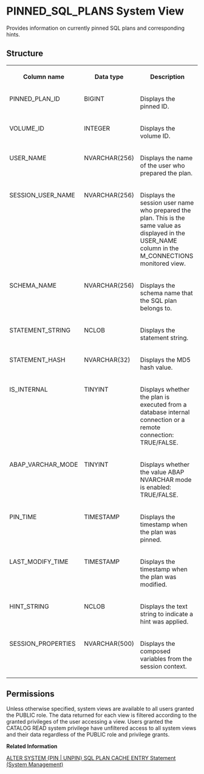 <!-- loio3a827da524694d00a9d5f66e12935396 -->

# PINNED\_SQL\_PLANS System View

Provides information on currently pinned SQL plans and corresponding hints.



## Structure


<table>
<tr>
<th valign="top">

Column name

</th>
<th valign="top">

Data type

</th>
<th valign="top">

Description

</th>
</tr>
<tr>
<td valign="top">

PINNED\_PLAN\_ID

</td>
<td valign="top">

BIGINT

</td>
<td valign="top">

Displays the pinned ID.

</td>
</tr>
<tr>
<td valign="top">

VOLUME\_ID

</td>
<td valign="top">

INTEGER

</td>
<td valign="top">

Displays the volume ID.

</td>
</tr>
<tr>
<td valign="top">

USER\_NAME

</td>
<td valign="top">

NVARCHAR\(256\)

</td>
<td valign="top">

Displays the name of the user who prepared the plan.

</td>
</tr>
<tr>
<td valign="top">

SESSION\_USER\_NAME

</td>
<td valign="top">

NVARCHAR\(256\)

</td>
<td valign="top">

Displays the session user name who prepared the plan. This is the same value as displayed in the USER\_NAME column in the M\_CONNECTIONS monitored view.

</td>
</tr>
<tr>
<td valign="top">

SCHEMA\_NAME

</td>
<td valign="top">

NVARCHAR\(256\)

</td>
<td valign="top">

Displays the schema name that the SQL plan belongs to.

</td>
</tr>
<tr>
<td valign="top">

STATEMENT\_STRING

</td>
<td valign="top">

NCLOB

</td>
<td valign="top">

Displays the statement string.

</td>
</tr>
<tr>
<td valign="top">

STATEMENT\_HASH

</td>
<td valign="top">

NVARCHAR\(32\)

</td>
<td valign="top">

Displays the MD5 hash value.

</td>
</tr>
<tr>
<td valign="top">

IS\_INTERNAL

</td>
<td valign="top">

TINYINT

</td>
<td valign="top">

Displays whether the plan is executed from a database internal connection or a remote connection: TRUE/FALSE.

</td>
</tr>
<tr>
<td valign="top">

ABAP\_VARCHAR\_MODE

</td>
<td valign="top">

TINYINT

</td>
<td valign="top">

Displays whether the value ABAP NVARCHAR mode is enabled: TRUE/FALSE.

</td>
</tr>
<tr>
<td valign="top">

PIN\_TIME

</td>
<td valign="top">

TIMESTAMP

</td>
<td valign="top">

Displays the timestamp when the plan was pinned.

</td>
</tr>
<tr>
<td valign="top">

LAST\_MODIFY\_TIME

</td>
<td valign="top">

TIMESTAMP

</td>
<td valign="top">

Displays the timestamp when the plan was modified.

</td>
</tr>
<tr>
<td valign="top">

HINT\_STRING

</td>
<td valign="top">

NCLOB

</td>
<td valign="top">

Displays the text string to indicate a hint was applied.

</td>
</tr>
<tr>
<td valign="top">

SESSION\_PROPERTIES

</td>
<td valign="top">

NVARCHAR\(500\)

</td>
<td valign="top">

Displays the composed variables from the session context.

</td>
</tr>
</table>



<a name="loio3a827da524694d00a9d5f66e12935396__section_dvv_rr4_dzb"/>

## Permissions

Unless otherwise specified, system views are available to all users granted the PUBLIC role. The data returned for each view is filtered according to the granted privileges of the user accessing a view. Users granted the CATALOG READ system privilege have unfiltered access to all system views and their data regardless of the PUBLIC role and privilege grants.

**Related Information**  


[ALTER SYSTEM \{PIN | UNPIN\} SQL PLAN CACHE ENTRY Statement \(System Management\)](../../010-SQL-Reference/012-SQL-Statements/alter-system-pin-unpin-sql-plan-cache-entry-statement-system-management-68e2f7a.md "Provides a runtime mechanism to bind the target query and hints to the Hint Table to force the compilation of the target query with the hint.")

